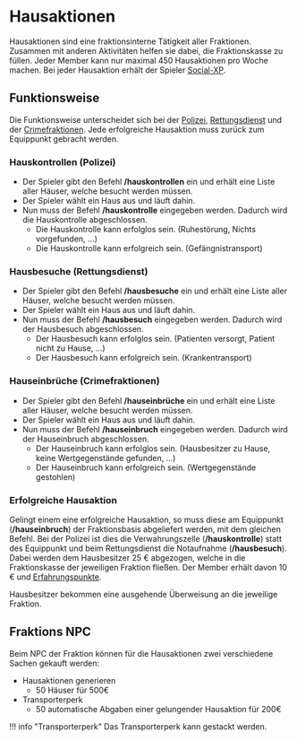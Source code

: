 # Hausaktionen
Hausaktionen sind eine fraktionsinterne Tätigkeit aller Fraktionen. Zusammen mit anderen Aktivitäten helfen sie dabei, die Fraktionskasse zu füllen. Jeder Member kann nur maximal 450 Hausaktionen pro Woche machen. Bei jeder Hausaktion erhält der Spieler [Social-XP](../../pages/skills/social.md).

## Funktionsweise
Die Funktionsweise unterscheidet sich bei der [Polizei](../../pages/fraktionen/polizei.md), [Rettungsdienst](../../pages/fraktionen/rettungsdienst.md) und der [Crimefraktionen](../../pages/fraktionen/allgemein.md). Jede erfolgreiche Hausaktion muss zurück zum Equippunkt gebracht werden.

### Hauskontrollen (Polizei)
+ Der Spieler gibt den Befehl **/hauskontrollen** ein und erhält eine Liste aller Häuser, welche besucht werden müssen.
+ Der Spieler wählt ein Haus aus und läuft dahin.
+ Nun muss der Befehl **/hauskontrolle** eingegeben werden. Dadurch wird die Hauskontrolle abgeschlossen.
    + Die Hauskontrolle kann erfolglos sein. (Ruhestörung, Nichts vorgefunden, ...)
    + Die Hauskontrolle kann erfolgreich sein. (Gefängnistransport)

### Hausbesuche (Rettungsdienst)
+ Der Spieler gibt den Befehl **/hausbesuche** ein und erhält eine Liste aller Häuser, welche besucht werden müssen.
+ Der Spieler wählt ein Haus aus und läuft dahin.
+ Nun muss der Befehl **/hausbesuch** eingegeben werden. Dadurch wird der Hausbesuch abgeschlossen.
    + Der Hausbesuch kann erfolglos sein. (Patienten versorgt, Patient nicht zu Hause, ...)
    + Der Hausbesuch kann erfolgreich sein. (Krankentransport)
  
### Hauseinbrüche (Crimefraktionen)
+ Der Spieler gibt den Befehl **/hauseinbrüche** ein und erhält eine Liste aller Häuser, welche besucht werden müssen.
+ Der Spieler wählt ein Haus aus und läuft dahin.
+ Nun muss der Befehl **/hauseinbruch** eingegeben werden. Dadurch wird der Hauseinbruch abgeschlossen.
    + Der Hauseinbruch kann erfolglos sein. (Hausbesitzer zu Hause, keine Wertgegenstände gefunden, ...)
    + Der Hauseinbruch kann erfolgreich sein. (Wertgegenstände gestohlen)

### Erfolgreiche Hausaktion
Gelingt einem eine erfolgreiche Hausaktion, so muss diese am Equippunkt (**/hauseinbruch**) der Fraktionsbasis abgeliefert werden, mit dem gleichen Befehl. Bei der Polizei ist dies die Verwahrungszelle (**/hauskontrolle**) statt des Equippunkt und beim Rettungsdienst die Notaufnahme (**/hausbesuch**). Dabei werden dem Hausbesitzer 25 € abgezogen, welche in die Fraktionskasse der jeweiligen Fraktion fließen. Der Member erhält davon 10 € und [Erfahrungspunkte](../../pages/allgemein/level.md).

Hausbesitzer bekommen eine ausgehende Überweisung an die jeweilige Fraktion.
## Fraktions NPC
Beim NPC der Fraktion können für die Hausaktionen zwei verschiedene Sachen gekauft werden:

* Hausaktionen generieren
    * 50 Häuser für 500€
* Transporterperk
    * 50 automatische Abgaben einer gelungender Hausaktion für 200€

!!! info "Transporterperk"
        Das Transporterperk kann gestackt werden.
